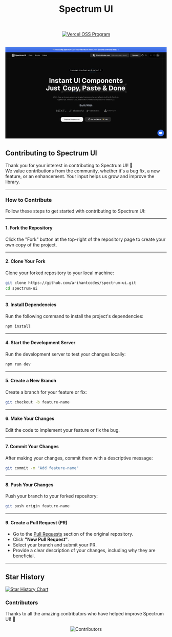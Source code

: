 <div align="center">
  <h1>Spectrum UI</h1>
</div>
<div align="center">
<br />
<br />
<a href="https://vercel.com/oss">
  <img alt="Vercel OSS Program" src="https://vercel.com/oss/program-badge.svg" />
</a>
</div>
<br />


![ui.spectrumhq.in](public/og.png)


## Contributing to Spectrum UI

Thank you for your interest in contributing to Spectrum UI! 🎉  
We value contributions from the community, whether it's a bug fix, a new feature, or an enhancement. Your input helps us grow and improve the library.

---

### How to Contribute

Follow these steps to get started with contributing to Spectrum UI:

---

#### 1. **Fork the Repository**

Click the "Fork" button at the top-right of the repository page to create your own copy of the project.

---

#### 2. **Clone Your Fork**

Clone your forked repository to your local machine:

```bash
git clone https://github.com/arihantcodes/spectrum-ui.git
cd spectrum-ui
```

---

#### 3. **Install Dependencies**

Run the following command to install the project's dependencies:

```bash
npm install
```

---

#### 4. **Start the Development Server**

Run the development server to test your changes locally:

```bash
npm run dev
```

---

#### 5. **Create a New Branch**

Create a branch for your feature or fix:

```bash
git checkout -b feature-name
```

---

#### 6. **Make Your Changes**

Edit the code to implement your feature or fix the bug.

---

#### 7. **Commit Your Changes**

After making your changes, commit them with a descriptive message:

```bash
git commit -m "Add feature-name"
```

---

#### 8. **Push Your Changes**

Push your branch to your forked repository:

```bash
git push origin feature-name
```

---

#### 9. **Create a Pull Request (PR)**

- Go to the [Pull Requests](https://github.com/your-username/spectrum-ui/pulls) section of the original repository.
- Click **"New Pull Request"**.
- Select your branch and submit your PR.
- Provide a clear description of your changes, including why they are beneficial.

---





## Star History

[![Star History Chart](https://api.star-history.com/svg?repos=arihantcodes/spectrum-ui&type=Date)](https://www.star-history.com/#arihantcodes/spectrum-ui&Date)


### Contributors

Thanks to all the amazing contributors who have helped improve Spectrum UI! 💖

<div align="center">

![Contributors](https://contributors-img.web.app/image?repo=arihantcodes/spectrum-ui)

</div>

